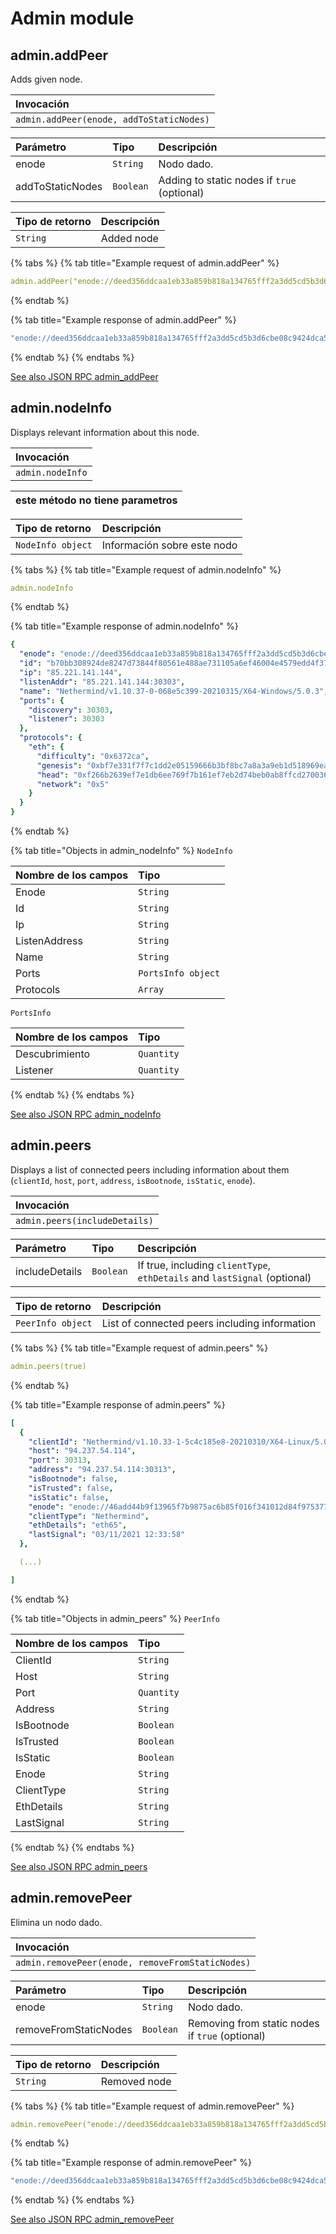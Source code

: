 # Admin module

## admin.addPeer

Adds given node.

| Invocación |
| :--- |
| `admin.addPeer(enode, addToStaticNodes)` |

| Parámetro | Tipo | Descripción |
| :--- | :--- | :--- |
| enode | `String` | Nodo dado. |
| addToStaticNodes | `Boolean` | Adding to static nodes if `true` \(optional\) |

| Tipo de retorno | Descripción |
| :--- | :--- |
| `String` | Added node |

{% tabs %}
{% tab title="Example request of admin.addPeer" %}
```yaml
admin.addPeer("enode://deed356ddcaa1eb33a859b818a134765fff2a3dd5cd5b3d6cbe08c9424dca53b947bdc1c64e6f1257e29bb2960ac0a4fb56e307f360b7f8d4ddf48024cdb9d68@85.221.141.144:30303", true)
```
{% endtab %}

{% tab title="Example response of admin.addPeer" %}
```yaml
"enode://deed356ddcaa1eb33a859b818a134765fff2a3dd5cd5b3d6cbe08c9424dca53b947bdc1c64e6f1257e29bb2960ac0a4fb56e307f360b7f8d4ddf48024cdb9d68@85.221.141.144:30303"
```
{% endtab %}
{% endtabs %}

[See also JSON RPC admin\_addPeer](https://docs.nethermind.io/nethermind/ethereum-client/json-rpc/admin#admin_addpeer)

## admin.nodeInfo

Displays relevant information about this node.

| Invocación |
| :--- |
| `admin.nodeInfo` |

| este método no tiene parametros |
| :--- |


| Tipo de retorno | Descripción |
| :--- | :--- |
| `NodeInfo object` | Información sobre este nodo |

{% tabs %}
{% tab title="Example request of admin.nodeInfo" %}
```yaml
admin.nodeInfo
```
{% endtab %}

{% tab title="Example response of admin.nodeInfo" %}
```yaml
{
  "enode": "enode://deed356ddcaa1eb33a859b818a134765fff2a3dd5cd5b3d6cbe08c9424dca53b947bdc1c64e6f1257e29bb2960ac0a4fb56e307f360b7f8d4ddf48024cdb9d68@85.221.141.144:30303",
  "id": "b70bb308924de8247d73844f80561e488ae731105a6ef46004e4579edd4f378a",
  "ip": "85.221.141.144",
  "listenAddr": "85.221.141.144:30303",
  "name": "Nethermind/v1.10.37-0-068e5c399-20210315/X64-Windows/5.0.3",
  "ports": {
    "discovery": 30303,
    "listener": 30303
  },
  "protocols": {
    "eth": {
      "difficulty": "0x6372ca",
      "genesis": "0xbf7e331f7f7c1dd2e05159666b3bf8bc7a8a3a9eb1d518969eab529dd9b88c1a",
      "head": "0xf266b2639ef7e1db6ee769f7b161ef7eb2d74beb0ab8ffcd270036da04b41cd4",
      "network": "0x5"
    }
  }
}
```
{% endtab %}

{% tab title="Objects in admin\_nodeInfo" %}
`NodeInfo`

| Nombre de los campos | Tipo |
| :--- | :--- |
| Enode | `String` |
| Id | `String` |
| Ip | `String` |
| ListenAddress | `String` |
| Name | `String` |
| Ports | `PortsInfo object` |
| Protocols | `Array` |

`PortsInfo`

| Nombre de los campos | Tipo |
| :--- | :--- |
| Descubrimiento | `Quantity` |
| Listener | `Quantity` |
{% endtab %}
{% endtabs %}

[See also JSON RPC admin\_nodeInfo](https://docs.nethermind.io/nethermind/ethereum-client/json-rpc/admin#admin_nodeinfo)

## admin.peers

Displays a list of connected peers including information about them \(`clientId`, `host`, `port`, `address`, `isBootnode`, `isStatic`, `enode`\).

| Invocación |
| :--- |
| `admin.peers(includeDetails)` |

| Parámetro | Tipo | Descripción |
| :--- | :--- | :--- |
| includeDetails | `Boolean` | If true, including `clientType`, `ethDetails` and `lastSignal` \(optional\) |

| Tipo de retorno | Descripción |
| :--- | :--- |
| `PeerInfo object` | List of connected peers including information |

{% tabs %}
{% tab title="Example request of admin.peers" %}
```yaml
admin.peers(true)
```
{% endtab %}

{% tab title="Example response of admin.peers" %}
```yaml
[
  {
    "clientId": "Nethermind/v1.10.33-1-5c4c185e8-20210310/X64-Linux/5.0.2",
    "host": "94.237.54.114",
    "port": 30313,
    "address": "94.237.54.114:30313",
    "isBootnode": false,
    "isTrusted": false,
    "isStatic": false,
    "enode": "enode://46add44b9f13965f7b9875ac6b85f016f341012d84f975377573800a863526f4da19ae2c620ec73d11591fa9510e992ecc03ad0751f53cc02f7c7ed6d55c7291@94.237.54.114:30313",
    "clientType": "Nethermind",
    "ethDetails": "eth65",
    "lastSignal": "03/11/2021 12:33:58"
  },

  (...)

]
```
{% endtab %}

{% tab title="Objects in admin\_peers" %}
`PeerInfo`

| Nombre de los campos | Tipo |
| :--- | :--- |
| ClientId | `String` |
| Host | `String` |
| Port | `Quantity` |
| Address | `String` |
| IsBootnode | `Boolean` |
| IsTrusted | `Boolean` |
| IsStatic | `Boolean` |
| Enode | `String` |
| ClientType | `String` |
| EthDetails | `String` |
| LastSignal | `String` |
{% endtab %}
{% endtabs %}

[See also JSON RPC admin\_peers](https://docs.nethermind.io/nethermind/ethereum-client/json-rpc/admin#admin_peers)

## admin.removePeer

Elimina un nodo dado.

| Invocación |
| :--- |
| `admin.removePeer(enode, removeFromStaticNodes)` |

| Parámetro | Tipo | Descripción |
| :--- | :--- | :--- |
| enode | `String` | Nodo dado. |
| removeFromStaticNodes | `Boolean` | Removing from static nodes if `true` \(optional\) |

| Tipo de retorno | Descripción |
| :--- | :--- |
| `String` | Removed node |

{% tabs %}
{% tab title="Example request of admin.removePeer" %}
```yaml
admin.removePeer("enode://deed356ddcaa1eb33a859b818a134765fff2a3dd5cd5b3d6cbe08c9424dca53b947bdc1c64e6f1257e29bb2960ac0a4fb56e307f360b7f8d4ddf48024cdb9d68@85.221.141.144:30303", true)
```
{% endtab %}

{% tab title="Example response of admin.removePeer" %}
```yaml
"enode://deed356ddcaa1eb33a859b818a134765fff2a3dd5cd5b3d6cbe08c9424dca53b947bdc1c64e6f1257e29bb2960ac0a4fb56e307f360b7f8d4ddf48024cdb9d68@85.221.141.144:30303"
```
{% endtab %}
{% endtabs %}

[See also JSON RPC admin\_removePeer](https://docs.nethermind.io/nethermind/ethereum-client/json-rpc/admin#admin_removepeer)

